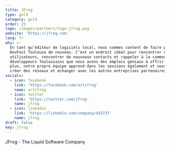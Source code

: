 ```yaml
---
title: JFrog
type: gold
category: gold
order: 23
logo: /images/partners/logo-jfrog.png
website: 'https://jfrog.com'
lang: fr
why: >-
  En tant qu’éditeur de logiciels local, nous sommes content de faire partie du
  DevFest Toulouse de nouveau. C’est un endroit idéal pour rencontrer nos
  utilisateurs, rencontrer de nouveaux contacts et rappeler à la communauté des
  développeurs Toulousains que nous avons des emplois géniaux à offrir ;-). De
  plus, notre propre équipe apprend dans les sessions également et nous pouvons
  créer des réseaux et échanger avec les autres entreprises partenaires.
socials:
  - icon: facebook
    link: 'https://facebook.com/artifrog'
    name: artifrog
  - icon: twitter
    link: 'https://twitter.com/jfrog'
    name: jfrog
  - icon: linkedin
    link: 'https://linkedin.com/company/455737'
    name: jfrog
draft: false
key: jfrog
---
```

JFrog - The Liquid Software Company
